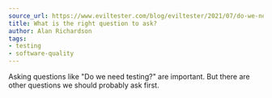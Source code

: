 ```yaml
---
source_url: https://www.eviltester.com/blog/eviltester/2021/07/do-we-need-to-test-at-all/
title: What is the right question to ask?
author: Alan Richardson
tags:
- testing
- software-quality
---
```


Asking questions like "Do we need testing?" are important. But there are other questions we should probably ask first. 
